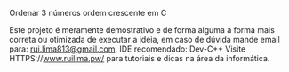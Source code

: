 Ordenar 3 números ordem crescente em C

Este projeto é meramente demostrativo e de forma alguma a forma mais correta ou otimizada de executar a ideia, em caso de dúvida mande email para: rui.lima813@gmail.com.
IDE recomendado: Dev-C++
Visite HTTPS://www.ruilima.pw/ para tutoriais e dicas na área da informática.
